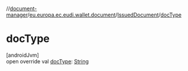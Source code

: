 //[document-manager](../../../index.md)/[eu.europa.ec.eudi.wallet.document](../index.md)/[IssuedDocument](index.md)/[docType](doc-type.md)

# docType

[androidJvm]\
open override
val [docType](doc-type.md): [String](https://kotlinlang.org/api/latest/jvm/stdlib/kotlin/-string/index.html)
